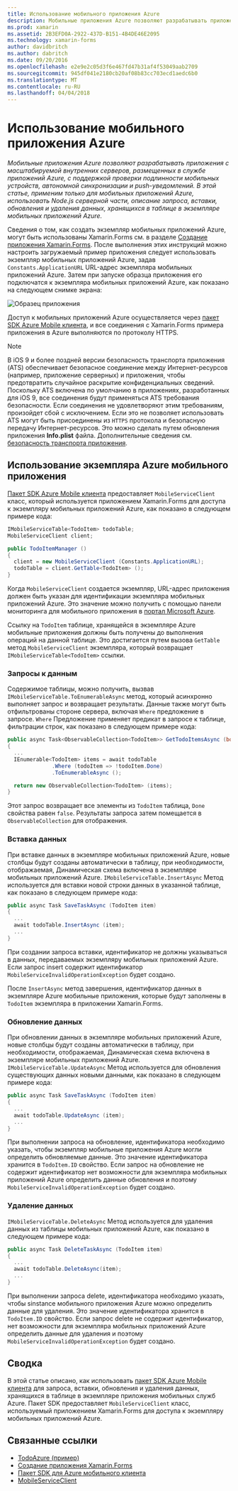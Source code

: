 ```yaml
---
title: Использование мобильного приложения Azure
description: Мобильные приложения Azure позволяют разрабатывать приложения с масштабируемой внутренних серверов, размещенных в службе приложений Azure, с поддержкой проверки подлинности мобильных устройств, автономной синхронизации и push-уведомлений. В этой статье, применим только для мобильных приложений Azure, использовать Node.js серверной части, описание запроса, вставки, обновления и удаления данных, хранящихся в таблице в экземпляре мобильных приложений Azure.
ms.prod: xamarin
ms.assetid: 2B3EFD0A-2922-437D-B151-4B4DE46E2095
ms.technology: xamarin-forms
author: davidbritch
ms.author: dabritch
ms.date: 09/20/2016
ms.openlocfilehash: e2e9e2c05d3f6e467fd47b31af4f53049aab2709
ms.sourcegitcommit: 945df041e2180cb20af08b83cc703ecd1aedc6b0
ms.translationtype: MT
ms.contentlocale: ru-RU
ms.lasthandoff: 04/04/2018
---
```

# <a name="consuming-an-azure-mobile-app"></a>Использование мобильного приложения Azure

_Мобильные приложения Azure позволяют разрабатывать приложения с масштабируемой внутренних серверов, размещенных в службе приложений Azure, с поддержкой проверки подлинности мобильных устройств, автономной синхронизации и push-уведомлений. В этой статье, применим только для мобильных приложений Azure, использовать Node.js серверной части, описание запроса, вставки, обновления и удаления данных, хранящихся в таблице в экземпляре мобильных приложений Azure._

Сведения о том, как создать экземпляр мобильных приложений Azure, могут быть использованы Xamarin.Forms см. в разделе [Создание приложения Xamarin.Forms](https://azure.microsoft.com/documentation/articles/app-service-mobile-xamarin-forms-get-started/). После выполнения этих инструкций можно настроить загружаемый пример приложения следует использовать экземпляр мобильных приложений Azure, задав `Constants.ApplicationURL` URL-адрес экземпляра мобильных приложений Azure. Затем при запуске образца приложения его подключатся к экземпляра мобильных приложений Azure, как показано на следующем снимке экрана:

![](azure-images/portal.png "Образец приложения")

Доступ к мобильных приложений Azure осуществляется через [пакет SDK Azure Mobile клиента](https://www.nuget.org/packages/Microsoft.Azure.Mobile.Client/), и все соединения с Xamarin.Forms примера приложения в Azure выполняются по протоколу HTTPS.

> [!NOTE]
> В iOS 9 и более поздней версии безопасность транспорта приложения (ATS) обеспечивает безопасное соединение между Интернет-ресурсов (например, приложение серверных) и приложения, чтобы предотвратить случайное раскрытие конфиденциальных сведений. Поскольку ATS включена по умолчанию в приложениях, разработанных для iOS 9, все соединения будут применяться ATS требования безопасности. Если соединения не удовлетворяют этим требованиям, произойдет сбой с исключением.
> Если это не позволяет использовать ATS могут быть присоединены из `HTTPS` протокола и безопасную передачу Интернет-ресурсов. Это можно сделать путем обновления приложения **Info.plist** файла. Дополнительные сведения см. [безопасность транспорта приложения](~/ios/app-fundamentals/ats.md).

## <a name="consuming-an-azure-mobile-app-instance"></a>Использование экземпляра Azure мобильного приложения

[Пакет SDK Azure Mobile клиента](https://www.nuget.org/packages/Microsoft.Azure.Mobile.Client/) предоставляет `MobileServiceClient` класс, который используется приложением Xamarin.Forms для доступа к экземпляру мобильных приложений Azure, как показано в следующем примере кода:

```csharp
IMobileServiceTable<TodoItem> todoTable;
MobileServiceClient client;

public TodoItemManager ()
{
  client = new MobileServiceClient (Constants.ApplicationURL);
  todoTable = client.GetTable<TodoItem> ();
}
```

Когда `MobileServiceClient` создается экземпляр, URL-адрес приложения должен быть указан для идентификации экземпляра мобильных приложений Azure. Это значение можно получить с помощью панели мониторинга для мобильного приложения в [портал Microsoft Azure](https://portal.azure.com/).

Ссылку на `TodoItem` таблице, хранящейся в экземпляре Azure мобильные приложения должны быть получены до выполнения операций на данной таблице. Это достигается путем вызова `GetTable` метод `MobileServiceClient` экземпляра, который возвращает `IMobileServiceTable<TodoItem>` ссылки.

### <a name="querying-data"></a>Запросы к данным

Содержимое таблицы, можно получить, вызвав `IMobileServiceTable.ToEnumerableAsync` метод, который асинхронно выполняет запрос и возвращает результаты. Данные также могут быть отфильтрованы стороне сервера, включая `Where` предложение в запросе. `Where` Предложение применяет предикат в запросе к таблице, фильтрации строк, как показано в следующем примере кода:

```csharp
public async Task<ObservableCollection<TodoItem>> GetTodoItemsAsync (bool syncItems = false)
{
  ...
  IEnumerable<TodoItem> items = await todoTable
              .Where (todoItem => !todoItem.Done)
              .ToEnumerableAsync ();

  return new ObservableCollection<TodoItem> (items);
}
```

Этот запрос возвращает все элементы из `TodoItem` таблица, `Done` свойства равен `false`. Результаты запроса затем помещается в `ObservableCollection` для отображения.

### <a name="inserting-data"></a>Вставка данных

При вставке данных в экземпляре мобильных приложений Azure, новые столбцы будут созданы автоматически в таблицу, при необходимости, отображаемая, Динамическая схема включена в экземпляре мобильных приложений Azure. `IMobileServiceTable.InsertAsync` Метод используется для вставки новой строки данных в указанной таблице, как показано в следующем примере кода:

```csharp
public async Task SaveTaskAsync (TodoItem item)
{
  ...
  await todoTable.InsertAsync (item);
  ...
}
```

При создании запроса вставки, идентификатор не должны указываться в данных, передаваемых экземпляру мобильных приложений Azure. Если запрос insert содержит идентификатор `MobileServiceInvalidOperationException` будет создано.

После `InsertAsync` метод завершения, идентификатор данных в экземпляре Azure мобильные приложения, которые будут заполнены в `TodoItem` экземпляра в приложении Xamarin.Forms.

### <a name="updating-data"></a>Обновление данных

При обновлении данных в экземпляре мобильных приложений Azure, новые столбцы будут созданы автоматически в таблицу, при необходимости, отображаемая, Динамическая схема включена в экземпляре мобильных приложений Azure. `IMobileServiceTable.UpdateAsync` Метод используется для обновления существующих данных новыми данными, как показано в следующем примере кода:

```csharp
public async Task SaveTaskAsync (TodoItem item)
{
  ...
  await todoTable.UpdateAsync (item);
  ...
}
```

При выполнении запроса на обновление, идентификатора необходимо указать, чтобы экземпляр мобильные приложения Azure могли определить обновляемые данные. Это значение идентификатора хранится в `TodoItem.ID` свойство. Если запрос на обновление не содержит идентификатор нет возможности для экземпляра мобильных приложений Azure определить данные обновления и поэтому `MobileServiceInvalidOperationException` будет создано.

### <a name="deleting-data"></a>Удаление данных

`IMobileServiceTable.DeleteAsync` Метод используется для удаления данных из таблицы мобильных приложений Azure, как показано в следующем примере кода:

```csharp
public async Task DeleteTaskAsync (TodoItem item)
{
  ...
  await todoTable.DeleteAsync(item);
  ...
}
```

При выполнении запроса delete, идентификатора необходимо указать, чтобы sinstance мобильного приложения Azure можно определить данные для удаления. Это значение идентификатора хранится в `TodoItem.ID` свойство. Если запрос delete не содержит идентификатор, нет возможности для экземпляра мобильных приложений Azure определить данные для удаления и поэтому `MobileServiceInvalidOperationException` будет создано.

## <a name="summary"></a>Сводка

В этой статье описано, как использовать [пакет SDK Azure Mobile клиента](https://www.nuget.org/packages/Microsoft.Azure.Mobile.Client/) для запроса, вставки, обновления и удаления данных, хранящихся в таблице в экземпляре приложения мобильных служб Azure. Пакет SDK предоставляет `MobileServiceClient` класс, используемый приложением Xamarin.Forms для доступа к экземпляру мобильных приложений Azure.


## <a name="related-links"></a>Связанные ссылки

- [TodoAzure (пример)](https://developer.xamarin.com/samples/xamarin-forms/WebServices/TodoAzure/)
- [Создание приложения Xamarin.Forms](https://azure.microsoft.com/documentation/articles/app-service-mobile-xamarin-forms-get-started/)
- [Пакет SDK для Azure мобильного клиента](https://www.nuget.org/packages/Microsoft.Azure.Mobile.Client/)
- [MobileServiceClient](https://msdn.microsoft.com/library/azure/microsoft.windowsazure.mobileservices.mobileserviceclient(v=azure.10).aspx)
